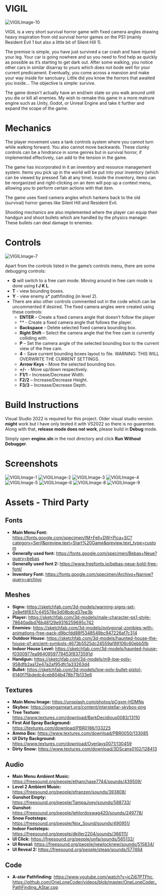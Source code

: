 # VIGIL
![VIGILImage-10](https://user-images.githubusercontent.com/48212096/173429054-f3396d74-7f76-462c-8fd4-27e1634806fa.png)

VIGIL is a very short survival horror game with fixed camera angles drawing heavy inspiration from old survival horror games on the PS1 (mainly Resident Evil 1 but also a little bit of Silent Hill 1).

The premise is simple, you have just survived a car crash and have injured your leg. Your car is going nowhere and so you need to find help as quickly as possible as it’s starting to get dark out. After some walking, you notice other cars in similar disarray to yours which does not bode well for your current predicament. Eventually, you come across a mansion and make your way inside for sanctuary. Little did you know the horrors that awaited you inside…
The objective is simple: survive.

The game doesn't actually have an end/win state so you walk around until you die or kill all enemies. My wish to remake this game in a more matrure engine such as Unity, Godot, or Unreal Engine and take it further and expand the scope of the game.

# Mechanics
The player movement uses a tank controls system where you cannot turn while walking forward. You also cannot move backwards. These clunky controls can be a hindrance in some genres but in survival horror, if implemented effectively, can add to the tension in the game.

The game has incorporated in it an inventory and resource management system. Items you pick up in the world will be put into your inventory (which can be viewed by pressed Tab at any time). Inside the inventory, items can be reorganized and right-clicking on an item will pop up a context menu, allowing you to perform certain actions with that item.

The game uses fixed camera angles which harkens back to the old (survival) horror games like Silent Hill and Resident Evil.

Shooting mechanics are also implemented where the player can equip their handgun and shoot bullets which are handled by the physics manager. These bullets can deal damage to enemies.

# Controls
![VIGILImage-7](https://user-images.githubusercontent.com/48212096/173429126-114b11cc-9eb1-479f-aa1a-4245bf339548.png)

Apart from the controls listed in the game’s controls menu, there are some debugging controls:
  - **Q** will switch to a free cam mode. Moving around in free cam mode is done using **I J K L**.
  - **T** - view bounding boxes.
  - **Y** - view enemy a* pathfinding (in level 2).
  - There are also other controls commented out in the code which can be uncommented if desired. The fixed camera angles were created using these controls:
    - **ENTER** – Create a fixed camera angle that doesn’t follow the player
    - **\** - Create a fixed camera angle that follows the player.
    - **Backspace** – Delete selected fixed camera bounding box.
    - **Right Shift** – Select the camera angle that the free cam is currently colliding with.
    - **P** – Set the camera angle of the selected bounding box to the current view of the free cam.
    - **4** – Save current bounding boxes layout to file. WARNING: THIS WILL OVERWRITE THE CURRENT SETTINGS.
    - **Arrow Keys** – Move the selected bounding box.
    - **+/-** - Move up/down respectively.
    - **F1/1** – Increase/Decrease Width.
    - **F2/2** – Increase/Decrease Height.
    - **F3/3** – Increase/Decrease Depth.

# Build Instructions
Visual Studio 2022 is required for this project. Older visual studio version **might** work but I have only tested it with VS2022 so there is no guarentee. Along with that, **release mode does not work**, please build in **Debug** mode.

Simply open **engine.sln** in the root directory and click **Run Without Debugger**.

# Screenshots
![VIGILImage-1](https://user-images.githubusercontent.com/48212096/173429932-846b4c42-e380-4774-ae44-fc16202c8600.png)
![VIGILImage-2](https://user-images.githubusercontent.com/48212096/173429296-6617a1bd-11f2-499b-8c5f-8dd85dd371de.png)
![VIGILImage-3](https://user-images.githubusercontent.com/48212096/173429320-25e9282d-f98b-4aa1-89f9-9b9ba392ff5e.png)
![VIGILImage-4](https://user-images.githubusercontent.com/48212096/173429327-e83715e9-98ff-4ce2-a52c-fe1aed1ca521.png)
![VIGILImage-5](https://user-images.githubusercontent.com/48212096/173429331-34a96326-4aee-44a5-9571-ebf70d44ae53.png)
![VIGILImage-6](https://user-images.githubusercontent.com/48212096/173429335-e084c07d-4713-46f8-b098-c3da73ab056e.png)
![VIGILImage-8](https://user-images.githubusercontent.com/48212096/173429341-366d4ca0-af82-43b1-b574-39a2a62f13e6.png)
![VIGILImage-9](https://user-images.githubusercontent.com/48212096/173429348-5b0cc46c-f2e2-4cfb-9901-c03b068eda21.png)

# Assets - Third Party
## Fonts
  -	**Main Menu Font:** https://fonts.google.com/specimen/IM+Fell+DW+Pica+SC?category=Serif&preview.text=Start%20Game&preview.text_type=custom
  -	**Generally used font:** https://fonts.google.com/specimen/Bebas+Neue?query=bebas
  -	**Generally used font 2:** https://www.freefonts.io/bebas-neue-bold-free-font/
  -	**Inventory Font:** https://fonts.google.com/specimen/Archivo+Narrow?query=archivo
## Meshes
  -	**Signs:** https://sketchfab.com/3d-models/warning-signs-set-2e8ef8f837c445578e3d08bdcd37ee3b
  -	**Player:** https://sketchfab.com/3d-models/male-character-ps1-style-78640adbd76b48129e9316259695c742
  -	**Enemies:** https://sketchfab.com/3d-models/polygonal-zombies-with-animations-free-pack-d9bcfdd88f5348549bc947226af7c314
  -	**Outdoor House:** https://sketchfab.com/3d-models/haunted-house-the-house-of-ancient-symbols-4673b5525dc24559af89106c60ebb5fb
  -	**Indoor House Level:** https://sketchfab.com/3d-models/haunted-house-f0300977ea9640959779453f8373591d
  -	**Handgun:** https://sketchfab.com/3d-models/m9-low-poly-958dfb2aa12e47a2af95dfc1a33263d4
  -	**Bullet:** https://sketchfab.com/3d-models/low-poly-bullet-pistol-6140f75bdedc4ceb804b478b71b133e6
## Textures
  -	**Main Menu Image:** https://unsplash.com/photos/pCgxm-HDMNs
  -	**Skybox:** https://opengameart.org/content/interstellar-skybox-png
  -	**Tree Texture:** https://www.textures.com/download/BarkDecidious0083/13110
  -	**First Aid Spray Background:** https://textures.com/download/PBR0186/133225
  -	**Ammo Box:** https://www.textures.com/download/PBR0050/133085
  -	**UI Dirty Background:** https://www.textures.com/download/Overlays0071/130459
  -	**Dirty Snow:** https://www.textures.com/download/3DScans0102/128413
## Audio
  -	**Main Menu Ambient Music:** https://freesound.org/people/ethanchase7744/sounds/439509/
  -	**Level 2 Ambient Music:** https://freesound.org/people/pfranzen/sounds/393808/
  -	**Gunshot Empty:** https://freesound.org/people/TampaJoey/sounds/588733/
  -	**Gunshot:** https://freesound.org/people/tehlordoswag420/sounds/249778/
  -	**Snow Footsteps:** https://freesound.org/people/Nox_Sound/sounds/490951/
  -	**Indoor Footsteps:** https://freesound.org/people/dkiller2204/sounds/366111/
  -	**UI Click:** https://freesound.org/people/unfa/sounds/565132/
  -	**UI Reveal:** https://freesound.org/people/newlocknew/sounds/515834/
  -	**UI Reveal 2:** https://freesound.org/people/steaq/sounds/577464

## Code
  - **A-star Pathfinding:** https://www.youtube.com/watch?v=icZj67PTFhc, https://github.com/OneLoneCoder/videos/blob/master/OneLoneCoder_PathFinding_AStar.cpp 
